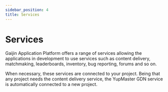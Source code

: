 ```yaml
---
sidebar_position: 4
title: Services
---
```


# Services

Gaijin Application Platform offers a range of services allowing the applications in development to use services such as content delivery, matchmaking, leaderboards, inventory, bug reporting, forums and so on.

When necessary, these services are connected to your project. Being that any project needs the content delivery service, the YupMaster GDN service is automatically connected to a new project.
